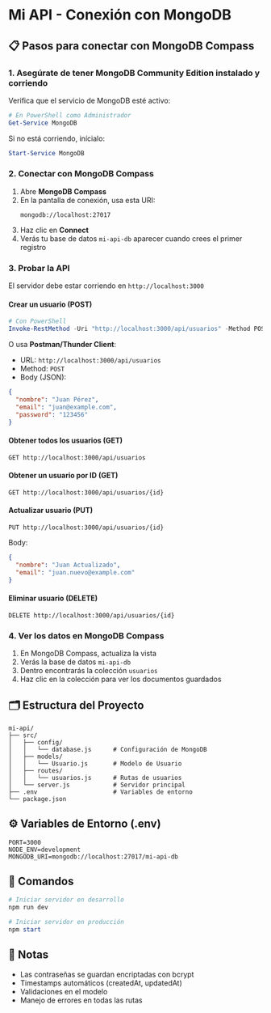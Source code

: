 # Mi API - Conexión con MongoDB

## 📋 Pasos para conectar con MongoDB Compass

### 1. Asegúrate de tener MongoDB Community Edition instalado y corriendo

Verifica que el servicio de MongoDB esté activo:
```powershell
# En PowerShell como Administrador
Get-Service MongoDB
```

Si no está corriendo, inícialo:
```powershell
Start-Service MongoDB
```

### 2. Conectar con MongoDB Compass

1. Abre **MongoDB Compass**
2. En la pantalla de conexión, usa esta URI:
   ```
   mongodb://localhost:27017
   ```
3. Haz clic en **Connect**
4. Verás tu base de datos `mi-api-db` aparecer cuando crees el primer registro

### 3. Probar la API

El servidor debe estar corriendo en `http://localhost:3000`

#### Crear un usuario (POST)
```powershell
# Con PowerShell
Invoke-RestMethod -Uri "http://localhost:3000/api/usuarios" -Method POST -Headers @{"Content-Type"="application/json"} -Body '{"nombre":"Juan Pérez","email":"juan@example.com","password":"123456"}'
```

O usa **Postman/Thunder Client**:
- URL: `http://localhost:3000/api/usuarios`
- Method: `POST`
- Body (JSON):
```json
{
  "nombre": "Juan Pérez",
  "email": "juan@example.com",
  "password": "123456"
}
```

#### Obtener todos los usuarios (GET)
```
GET http://localhost:3000/api/usuarios
```

#### Obtener un usuario por ID (GET)
```
GET http://localhost:3000/api/usuarios/{id}
```

#### Actualizar usuario (PUT)
```
PUT http://localhost:3000/api/usuarios/{id}
```
Body:
```json
{
  "nombre": "Juan Actualizado",
  "email": "juan.nuevo@example.com"
}
```

#### Eliminar usuario (DELETE)
```
DELETE http://localhost:3000/api/usuarios/{id}
```

### 4. Ver los datos en MongoDB Compass

1. En MongoDB Compass, actualiza la vista
2. Verás la base de datos `mi-api-db`
3. Dentro encontrarás la colección `usuarios`
4. Haz clic en la colección para ver los documentos guardados

## 🗂️ Estructura del Proyecto

```
mi-api/
├── src/
│   ├── config/
│   │   └── database.js      # Configuración de MongoDB
│   ├── models/
│   │   └── Usuario.js       # Modelo de Usuario
│   ├── routes/
│   │   └── usuarios.js      # Rutas de usuarios
│   └── server.js            # Servidor principal
├── .env                     # Variables de entorno
└── package.json
```

## ⚙️ Variables de Entorno (.env)

```
PORT=3000
NODE_ENV=development
MONGODB_URI=mongodb://localhost:27017/mi-api-db
```

## 🚀 Comandos

```powershell
# Iniciar servidor en desarrollo
npm run dev

# Iniciar servidor en producción
npm start
```

## 📝 Notas

- Las contraseñas se guardan encriptadas con bcrypt
- Timestamps automáticos (createdAt, updatedAt)
- Validaciones en el modelo
- Manejo de errores en todas las rutas
